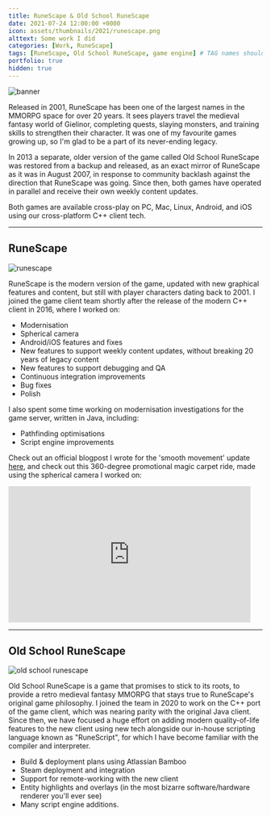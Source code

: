 ```yaml
---
title: RuneScape & Old School RuneScape
date: 2021-07-24 12:00:00 +0000
icon: assets/thumbnails/2021/runescape.png
alttext: Some work I did
categories: [Work, RuneScape]
tags: [RuneScape, Old School RuneScape, game engine] # TAG names should always be lowercase
portfolio: true
hidden: true
---
```


![banner]({{site.url}}/assets/posts/2021-07-24-runescape/banner.jpg)

Released in 2001, RuneScape has been one of the largest names in the MMORPG space for over 20 years. It sees players travel the medieval fantasy world of Gielinor, completing quests, slaying monsters, and training skills to strengthen their character. It was one of my favourite games growing up, so I'm glad to be a part of its never-ending legacy.

In 2013 a separate, older version of the game called Old School RuneScape was restored from a backup and released, as an exact mirror of RuneScape as it was in August 2007, in response to community backlash against the direction that RuneScape was going. Since then, both games have operated in parallel and receive their own weekly content updates.

Both games are available cross-play on PC, Mac, Linux, Android, and iOS using our cross-platform C++ client tech.

---

## RuneScape

![runescape]({{site.url}}/assets/posts/2021-07-24-runescape/rs3.jpg)

RuneScape is the modern version of the game, updated with new graphical features and content, but still with player characters dating back to 2001. I joined the game client team shortly after the release of the modern C++ client in 2016, where I worked on:

- Modernisation
- Spherical camera
- Android/iOS features and fixes
- New features to support weekly content updates, without breaking 20 years of legacy content
- New features to support debugging and QA
- Continuous integration improvements
- Bug fixes
- Polish

I also spent some time working on modernisation investigations for the game server, written in Java, including:

- Pathfinding optimisations
- Script engine improvements

Check out an official blogpost I wrote for the 'smooth movement' update [here](https://secure.runescape.com/m=news/a=135/dev-blog---movement-in-runescape), and check out this 360-degree promotional magic carpet ride, made using the spherical camera I worked on:

<iframe width="480" height="270" src="https://www.youtube.com/embed/lv2mSVaRRUM" frameborder="0" allowfullscreen></iframe>

---

## Old School RuneScape

![old school runescape]({{site.url}}/assets/posts/2021-07-24-runescape/osrs.jpg)

Old School RuneScape is a game that promises to stick to its roots, to provide a retro medieval fantasy MMORPG that stays true to RuneScape's original game philosophy. I joined the team in 2020 to work on the C++ port of the game client, which was nearing parity with the original Java client. Since then, we have focused a huge effort on adding modern quality-of-life features to the new client using new tech alongside our in-house scripting language known as "RuneScript", for which I have become familiar with the compiler and interpreter.

- Build & deployment plans using Atlassian Bamboo
- Steam deployment and integration
- Support for remote-working with the new client
- Entity highlights and overlays (in the most bizarre software/hardware renderer you'll ever see)
- Many script engine additions.

